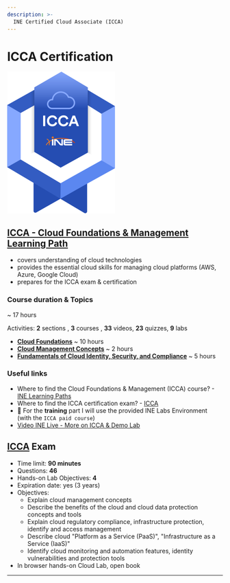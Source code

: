 ```yaml
---
description: >-
  INE Certified Cloud Associate (ICCA)
---
```


# **ICCA Certification**

![ICCA - © INE](.gitbook/assets/ICCA-badge-small.png)

## [ICCA - Cloud Foundations & Management Learning Path](https://my.ine.com/Cloud/learning-paths/d9eeb38f-d936-42ca-993b-8e33fdd750e6/cloud-foundations-management-icca)

- covers understanding of cloud technologies
- provides the essential cloud skills for managing cloud platforms (AWS, Azure, Google Cloud)
- prepares for the ICCA exam & certification

### Course duration & Topics

~ 17 hours

Activities: **2** sections , **3** courses , **33** videos, **23** quizzes, **9** labs

- [**Cloud Foundations**](cloud-foundations/README.md) ~ 10 hours
- [**Cloud Management Concepts**](cloud-management/README.md) ~ 2 hours
- [**Fundamentals of Cloud Identity, Security, and Compliance**](cloud-sec/README.md) ~ 5 hours

### Useful links

- Where to find the Cloud Foundations & Management (ICCA) course? - [INE Learning Paths](https://my.ine.com/learning-paths)
- Where to find the ICCA certification exam? - [ICCA](https://info.ine.com/icca-certification/)
- 🔬 For the **training** part I will use the provided INE Labs Environment (with the `ICCA paid course`)
- [Video INE Live - More on ICCA & Demo Lab](https://www.youtube.com/watch?v=Wuz5-XarQWg)

## [ICCA](https://info.ine.com/icca-certification/) Exam

- Time limit: **90 minutes**
- Questions: **46**
- Hands-on Lab Objectives: **4**
- Expiration date: yes (3 years)
- Objectives:
  - Explain cloud management concepts
  - Describe the benefits of the cloud and cloud data protection concepts and tools
  - Explain cloud regulatory compliance, infrastructure protection, identify and access management
  - Describe cloud "Platform as a Service (PaaS)", "Infrastructure as a Service (IaaS)"
  - Identify cloud monitoring and automation features, identity vulnerabilities and protection tools
- In browser hands-on Cloud Lab, open book

------

